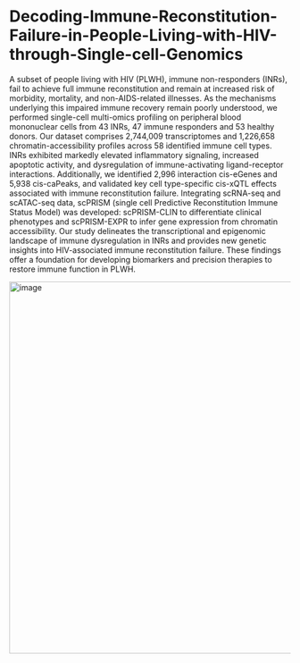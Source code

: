 # Decoding-Immune-Reconstitution-Failure-in-People-Living-with-HIV-through-Single-cell-Genomics
A subset of people living with HIV (PLWH), immune non-responders (INRs), fail to achieve full immune reconstitution and remain at increased risk of morbidity, mortality, and non-AIDS-related illnesses. As the mechanisms underlying this impaired immune recovery remain poorly understood, we performed single-cell multi-omics profiling on peripheral blood mononuclear cells from 43 INRs, 47 immune responders and 53 healthy donors. Our dataset comprises 2,744,009 transcriptomes and 1,226,658 chromatin-accessibility profiles across 58 identified immune cell types. INRs exhibited markedly elevated inflammatory signaling, increased apoptotic activity, and dysregulation of immune-activating ligand-receptor interactions. Additionally, we identified 2,996 interaction cis-eGenes and 5,938 cis-caPeaks, and validated key cell type-specific cis-xQTL effects associated with immune reconstitution failure. Integrating scRNA-seq and scATAC-seq data, scPRISM (single cell Predictive Reconstitution Immune Status Model) was developed: scPRISM-CLIN to differentiate clinical phenotypes and scPRISM-EXPR to infer gene expression from chromatin accessibility. Our study delineates the transcriptional and epigenomic landscape of immune dysregulation in INRs and provides new genetic insights into HIV-associated immune reconstitution failure. These findings offer a foundation for developing biomarkers and precision therapies to restore immune function in PLWH.

<img width="666" alt="image" src="https://github.com/user-attachments/assets/686f43f5-8491-4ed8-8e12-ad85e73721f4" />
